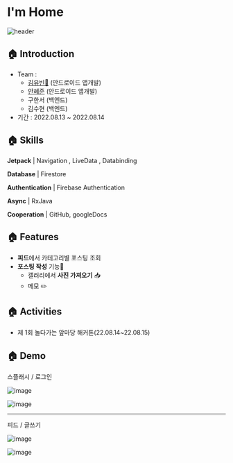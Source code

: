 # I'm Home
![header](https://capsule-render.vercel.app/api?type=rounded&color=446DEB&height=200&section=header&text=I'm%20Home&fontSize=90&fontColor=ffffff&desc='I'들을%20위한%20일상공유%20플랫폼&descSize=27&descAlign=30&descAlignY=20&fontAlign=50&fontAlignY=60)


## 🏠 Introduction

- Team :
  - [김유빈🙋](https://github.com/gogumaC) (안드로이드 앱개발)
  - [안혜준](https://github.com/jagaldol) (안드로이드 앱개발)
  -  구한서 (백엔드)
  - 김수현 (백엔드)
- 기간 : 2022.08.13 ~ 2022.08.14


## 🏠 Skills

**Jetpack** | Navigation , LiveData , Databinding

**Database** | Firestore

**Authentication** | Firebase Authentication

**Async** | RxJava

**Cooperation** | GitHub, googleDocs


## 🏠 Features

- **피드**에서 카테고리별 포스팅 조회
- **포스팅 작성** 기능📸
    - 갤러리에서 **사진 가져오기** 📥
    - 메모 ✏️



## 🏠 Activities

- 제 1회 놀다가는 앞마당 해커톤(22.08.14~22.08.15)


## 🏠 Demo

스플래시 / 로그인

![image](https://github.com/gogumaC/ImHome/assets/59639035/12962c4d-3e59-41f9-9f00-3822c8e0bca2)


![image](https://github.com/gogumaC/ImHome/assets/59639035/4f5471db-5deb-4f1e-a73c-d8b52c7d0f56)


---

피드 / 글쓰기

![image](https://github.com/gogumaC/ImHome/assets/59639035/8a0d80d7-804f-4793-a855-34e76cffda5b)

![image](https://github.com/gogumaC/ImHome/assets/59639035/a2319074-0c46-4dd8-bbba-d4594dd06efb)




